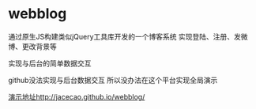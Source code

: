 # webblog

通过原生JS构建类似jQuery工具库开发的一个博客系统
实现登陆、注册、发微博、更改背景等

实现与后台的简单数据交互

github没法实现与后台数据交互
所以没办法在这个平台实现全局演示

[演示地址http://jacecao.github.io/webblog/](http://jacecao.github.io/webblog/)
